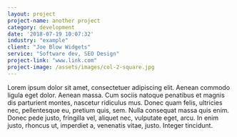 ```yaml
---
layout: project
project-name: another project
category: development
date: '2018-07-19 10:07:32'
industry: "example"
client: "Joe Blow Widgets"
service: "Software dev, SEO Design"
project-link: "www.link.com"
project-image: /assets/images/col-2-square.jpg
---
```

Lorem ipsum dolor sit amet, consectetuer adipiscing elit. Aenean commodo ligula eget dolor. Aenean massa. Cum sociis natoque penatibus et magnis dis parturient montes, nascetur ridiculus mus. Donec quam felis, ultricies nec, pellentesque eu, pretium quis, sem. 
Nulla consequat massa quis enim. Donec pede justo, fringilla vel, aliquet nec, vulputate eget, arcu. In enim justo, rhoncus ut, imperdiet a, venenatis vitae, justo. Integer tincidunt.
